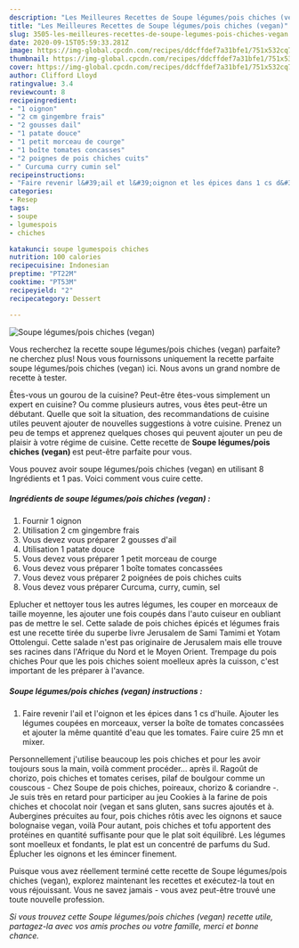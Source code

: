 ```yaml
---
description: "Les Meilleures Recettes de Soupe légumes/pois chiches (vegan)"
title: "Les Meilleures Recettes de Soupe légumes/pois chiches (vegan)"
slug: 3505-les-meilleures-recettes-de-soupe-legumes-pois-chiches-vegan
date: 2020-09-15T05:59:33.281Z
image: https://img-global.cpcdn.com/recipes/ddcffdef7a31bfe1/751x532cq70/soupe-legumespois-chiches-vegan-photo-principale-de-la-recette.jpg
thumbnail: https://img-global.cpcdn.com/recipes/ddcffdef7a31bfe1/751x532cq70/soupe-legumespois-chiches-vegan-photo-principale-de-la-recette.jpg
cover: https://img-global.cpcdn.com/recipes/ddcffdef7a31bfe1/751x532cq70/soupe-legumespois-chiches-vegan-photo-principale-de-la-recette.jpg
author: Clifford Lloyd
ratingvalue: 3.4
reviewcount: 8
recipeingredient:
- "1 oignon"
- "2 cm gingembre frais"
- "2 gousses dail"
- "1 patate douce"
- "1 petit morceau de courge"
- "1 boîte tomates concasses"
- "2 poignes de pois chiches cuits"
- " Curcuma curry cumin sel"
recipeinstructions:
- "Faire revenir l&#39;ail et l&#39;oignon et les épices dans 1 cs d&#39;huile. Ajouter les légumes coupées en morceaux, verser la boîte de tomates concassées et ajouter la même quantité d&#39;eau que les tomates. Faire cuire 25 mn et mixer."
categories:
- Resep
tags:
- soupe
- lgumespois
- chiches

katakunci: soupe lgumespois chiches 
nutrition: 100 calories
recipecuisine: Indonesian
preptime: "PT22M"
cooktime: "PT53M"
recipeyield: "2"
recipecategory: Dessert

---
```



![Soupe légumes/pois chiches (vegan)](https://img-global.cpcdn.com/recipes/ddcffdef7a31bfe1/751x532cq70/soupe-legumespois-chiches-vegan-photo-principale-de-la-recette.jpg)

Vous recherchez la recette soupe légumes/pois chiches (vegan) parfaite? ne cherchez plus! Nous vous fournissons uniquement la recette parfaite soupe légumes/pois chiches (vegan) ici. Nous avons un grand nombre de recette à tester.

Êtes-vous un gourou de la cuisine? Peut-être êtes-vous simplement un expert en cuisine? Ou comme plusieurs autres, vous êtes peut-être un débutant. Quelle que soit la situation, des recommandations de cuisine utiles peuvent ajouter de nouvelles suggestions à votre cuisine. Prenez un peu de temps et apprenez quelques choses qui peuvent ajouter un peu de plaisir à votre régime de cuisine. Cette recette de <strong> Soupe légumes/pois chiches (vegan) </strong> est peut-être parfaite pour vous.

<!--inarticleads1-->

Vous pouvez avoir soupe légumes/pois chiches (vegan) en utilisant 8 Ingrédients et 1 pas. Voici comment vous cuire cette.

##### Ingrédients de soupe légumes/pois chiches (vegan) :

1. Fournir 1 oignon
1. Utilisation 2 cm gingembre frais
1. Vous devez vous préparer 2 gousses d&#39;ail
1. Utilisation 1 patate douce
1. Vous devez vous préparer 1 petit morceau de courge
1. Vous devez vous préparer 1 boîte tomates concassées
1. Vous devez vous préparer 2 poignées de pois chiches cuits
1. Vous devez vous préparer  Curcuma, curry, cumin, sel


Eplucher et nettoyer tous les autres légumes, les couper en morceaux de taille moyenne, les ajouter une fois coupés dans l&#39;auto cuiseur en oubliant pas de mettre le sel. Cette salade de pois chiches épicés et légumes frais est une recette tirée du superbe livre Jerusalem de Sami Tamimi et Yotam Ottolengui. Cette salade n&#39;est pas originaire de Jerusalem mais elle trouve ses racines dans l&#39;Afrique du Nord et le Moyen Orient. Trempage du pois chiches Pour que les pois chiches soient moelleux après la cuisson, c&#39;est important de les préparer à l&#39;avance. 

<!--inarticleads2-->

##### Soupe légumes/pois chiches (vegan) instructions :

1. Faire revenir l&#39;ail et l&#39;oignon et les épices dans 1 cs d&#39;huile. Ajouter les légumes coupées en morceaux, verser la boîte de tomates concassées et ajouter la même quantité d&#39;eau que les tomates. Faire cuire 25 mn et mixer.


Personnellement j&#39;utilise beaucoup les pois chiches et pour les avoir toujours sous la main, voilà comment procéder… après il. Ragoût de chorizo, pois chiches et tomates cerises, pilaf de boulgour comme un couscous - Chez Soupe de pois chiches, poireaux, chorizo &amp; coriandre -. Je suis très en retard pour participer au jeu Cookies à la farine de pois chiches et chocolat noir (vegan et sans gluten, sans sucres ajoutés et à. Aubergines précuites au four, pois chiches rôtis avec les oignons et sauce bolognaise vegan, voilà Pour autant, pois chiches et tofu apportent des protéines en quantité suffisante pour que le plat soit équilibré. Les légumes sont moelleux et fondants, le plat est un concentré de parfums du Sud. Éplucher les oignons et les émincer finement. 

<!--inarticleads1-->

<p>
Puisque vous avez réellement terminé cette recette de Soupe légumes/pois chiches (vegan), explorez maintenant les recettes et exécutez-la tout en vous réjouissant. Vous ne savez jamais - vous avez peut-être trouvé une toute nouvelle profession.
</p>

<p>
<i>Si vous trouvez cette Soupe légumes/pois chiches (vegan) recette utile, partagez-la avec vos amis proches ou votre famille, merci et bonne chance.</i>
</p>
